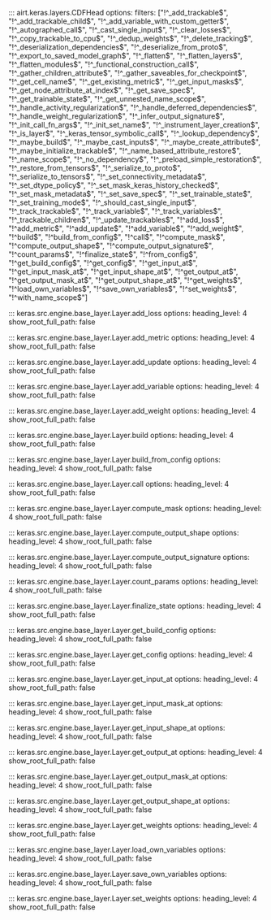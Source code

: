 

::: airt.keras.layers.CDFHead
    options:
      filters: ["!^_add_trackable$", "!^_add_trackable_child$", "!^_add_variable_with_custom_getter$", "!^_autographed_call$", "!^_cast_single_input$", "!^_clear_losses$", "!^_copy_trackable_to_cpu$", "!^_dedup_weights$", "!^_delete_tracking$", "!^_deserialization_dependencies$", "!^_deserialize_from_proto$", "!^_export_to_saved_model_graph$", "!^_flatten$", "!^_flatten_layers$", "!^_flatten_modules$", "!^_functional_construction_call$", "!^_gather_children_attribute$", "!^_gather_saveables_for_checkpoint$", "!^_get_cell_name$", "!^_get_existing_metric$", "!^_get_input_masks$", "!^_get_node_attribute_at_index$", "!^_get_save_spec$", "!^_get_trainable_state$", "!^_get_unnested_name_scope$", "!^_handle_activity_regularization$", "!^_handle_deferred_dependencies$", "!^_handle_weight_regularization$", "!^_infer_output_signature$", "!^_init_call_fn_args$", "!^_init_set_name$", "!^_instrument_layer_creation$", "!^_is_layer$", "!^_keras_tensor_symbolic_call$", "!^_lookup_dependency$", "!^_maybe_build$", "!^_maybe_cast_inputs$", "!^_maybe_create_attribute$", "!^_maybe_initialize_trackable$", "!^_name_based_attribute_restore$", "!^_name_scope$", "!^_no_dependency$", "!^_preload_simple_restoration$", "!^_restore_from_tensors$", "!^_serialize_to_proto$", "!^_serialize_to_tensors$", "!^_set_connectivity_metadata$", "!^_set_dtype_policy$", "!^_set_mask_keras_history_checked$", "!^_set_mask_metadata$", "!^_set_save_spec$", "!^_set_trainable_state$", "!^_set_training_mode$", "!^_should_cast_single_input$", "!^_track_trackable$", "!^_track_variable$", "!^_track_variables$", "!^_trackable_children$", "!^_update_trackables$", "!^add_loss$", "!^add_metric$", "!^add_update$", "!^add_variable$", "!^add_weight$", "!^build$", "!^build_from_config$", "!^call$", "!^compute_mask$", "!^compute_output_shape$", "!^compute_output_signature$", "!^count_params$", "!^finalize_state$", "!^from_config$", "!^get_build_config$", "!^get_config$", "!^get_input_at$", "!^get_input_mask_at$", "!^get_input_shape_at$", "!^get_output_at$", "!^get_output_mask_at$", "!^get_output_shape_at$", "!^get_weights$", "!^load_own_variables$", "!^save_own_variables$", "!^set_weights$", "!^with_name_scope$"]



::: keras.src.engine.base_layer.Layer.add_loss
    options:
      heading_level: 4
      show_root_full_path: false




::: keras.src.engine.base_layer.Layer.add_metric
    options:
      heading_level: 4
      show_root_full_path: false




::: keras.src.engine.base_layer.Layer.add_update
    options:
      heading_level: 4
      show_root_full_path: false




::: keras.src.engine.base_layer.Layer.add_variable
    options:
      heading_level: 4
      show_root_full_path: false




::: keras.src.engine.base_layer.Layer.add_weight
    options:
      heading_level: 4
      show_root_full_path: false




::: keras.src.engine.base_layer.Layer.build
    options:
      heading_level: 4
      show_root_full_path: false




::: keras.src.engine.base_layer.Layer.build_from_config
    options:
      heading_level: 4
      show_root_full_path: false




::: keras.src.engine.base_layer.Layer.call
    options:
      heading_level: 4
      show_root_full_path: false




::: keras.src.engine.base_layer.Layer.compute_mask
    options:
      heading_level: 4
      show_root_full_path: false




::: keras.src.engine.base_layer.Layer.compute_output_shape
    options:
      heading_level: 4
      show_root_full_path: false




::: keras.src.engine.base_layer.Layer.compute_output_signature
    options:
      heading_level: 4
      show_root_full_path: false




::: keras.src.engine.base_layer.Layer.count_params
    options:
      heading_level: 4
      show_root_full_path: false




::: keras.src.engine.base_layer.Layer.finalize_state
    options:
      heading_level: 4
      show_root_full_path: false




::: keras.src.engine.base_layer.Layer.get_build_config
    options:
      heading_level: 4
      show_root_full_path: false




::: keras.src.engine.base_layer.Layer.get_config
    options:
      heading_level: 4
      show_root_full_path: false




::: keras.src.engine.base_layer.Layer.get_input_at
    options:
      heading_level: 4
      show_root_full_path: false




::: keras.src.engine.base_layer.Layer.get_input_mask_at
    options:
      heading_level: 4
      show_root_full_path: false




::: keras.src.engine.base_layer.Layer.get_input_shape_at
    options:
      heading_level: 4
      show_root_full_path: false




::: keras.src.engine.base_layer.Layer.get_output_at
    options:
      heading_level: 4
      show_root_full_path: false




::: keras.src.engine.base_layer.Layer.get_output_mask_at
    options:
      heading_level: 4
      show_root_full_path: false




::: keras.src.engine.base_layer.Layer.get_output_shape_at
    options:
      heading_level: 4
      show_root_full_path: false




::: keras.src.engine.base_layer.Layer.get_weights
    options:
      heading_level: 4
      show_root_full_path: false




::: keras.src.engine.base_layer.Layer.load_own_variables
    options:
      heading_level: 4
      show_root_full_path: false




::: keras.src.engine.base_layer.Layer.save_own_variables
    options:
      heading_level: 4
      show_root_full_path: false




::: keras.src.engine.base_layer.Layer.set_weights
    options:
      heading_level: 4
      show_root_full_path: false


